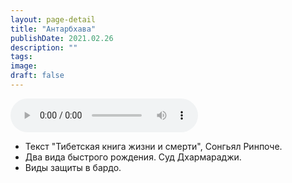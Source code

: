 ```yaml
---
layout: page-detail
title: "Антарбхава"
publishDate: 2021.02.26
description: ""
tags:
image:
draft: false
---
```


<audio title="2021.02.26 - Антарбхава.mp3" src="/upload/iblock/01f/01fb79c39ffab4d65d3f593dad6209a3.mp3" controls=""></audio>

* Текст "Тибетская книга жизни и смерти", Сонгьял Ринпоче.
* Два вида быстрого рождения. Суд Дхармараджи.
* Виды защиты в бардо.

  
